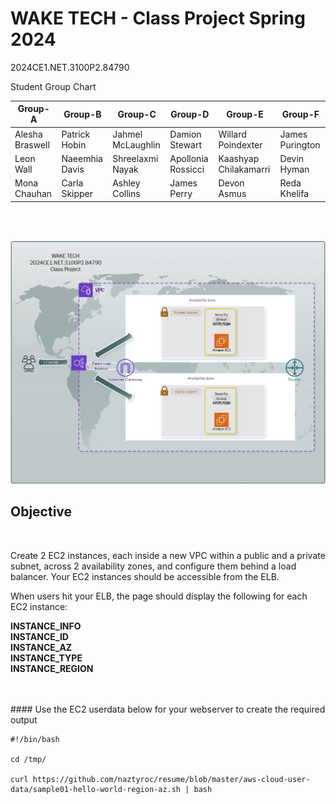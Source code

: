 # WAKE TECH - Class Project Spring 2024
2024CE1.NET.3100P2.84790

Student Group Chart

| Group-A         | Group-B        | Group-C           | Group-D            | Group-E               | Group-F         |
|-----------------|----------------|-------------------|--------------------|-----------------------|-----------------|
| Alesha Braswell | Patrick Hobin  | Jahmel McLaughlin | Damion Stewart     | Willard Poindexter    | James Purington |
| Leon Wall       | Naeemhia Davis | Shreelaxmi Nayak  | Apollonia Rossicci | Kaashyap Chilakamarri | Devin Hyman     |
| Mona Chauhan    | Carla Skipper  | Ashley Collins    | James Perry        | Devon Asmus           | Reda Khelifa    |

<br />
 <br />

![](Class_Project_v1.jpg)

## Objective
<br />

Create 2 EC2 instances, each inside a new VPC within a public and a private subnet, across 2 availability zones, and configure them behind a load balancer. Your EC2 instances should be accessible from the ELB.
 <br />

When users hit your ELB, the page should display the following for each EC2 instance:

**INSTANCE_INFO<br />
INSTANCE_ID<br />
INSTANCE_AZ<br />
INSTANCE_TYPE<br />
INSTANCE_REGION<br />**

<br />
 <br />
####  Use the EC2 userdata below for your webserver to create the required output

```
#!/bin/bash

cd /tmp/

curl https://github.com/naztyroc/resume/blob/master/aws-cloud-user-data/sample01-hello-world-region-az.sh | bash
```
